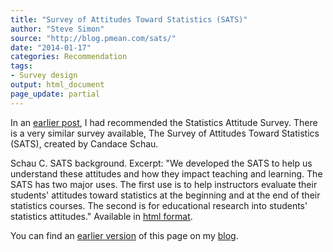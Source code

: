 ```yaml
---
title: "Survey of Attitudes Toward Statistics (SATS)"
author: "Steve Simon"
source: "http://blog.pmean.com/sats/"
date: "2014-01-17"
categories: Recommendation
tags:
- Survey design
output: html_document
page_update: partial
---
```


In an [earlier post][sim3], I had recommended the Statistics Attitude Survey. There is a very similar survey available, The Survey of Attitudes Toward Statistics (SATS), created by Candace Schau.

<!---More--->

Schau C. SATS background. Excerpt: "We developed the SATS to help us understand these attitudes and how they impact teaching and learning. The SATS has two major uses. The first use is to help instructors evaluate their students' attitudes toward statistics at the beginning and at the end of their statistics courses. The second is for educational research into students' statistics attitudes." Available in [html format][sat1].

You can find an [earlier version][sim1] of this page on my [blog][sim2].

[sim1]: http://blog.pmean.com/sats/
[sim2]: http://blog.pmean.com

[sim3]: http://new.pmean.com/statistics-attitude-survey-scale/index.html

[sat1]: http://www.evaluationandstatistics.com/id18.html

